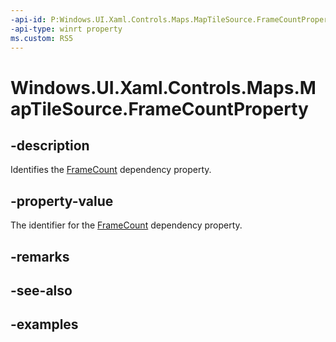 ```yaml
---
-api-id: P:Windows.UI.Xaml.Controls.Maps.MapTileSource.FrameCountProperty
-api-type: winrt property
ms.custom: RS5
---
```


<!-- Property syntax.
public DependencyProperty FrameCountProperty { get; }
-->

# Windows.UI.Xaml.Controls.Maps.MapTileSource.FrameCountProperty

## -description
Identifies the [FrameCount](maptilesource_framecount.md) dependency property.

## -property-value
The identifier for the [FrameCount](maptilesource_framecount.md) dependency property.

## -remarks

## -see-also

## -examples

